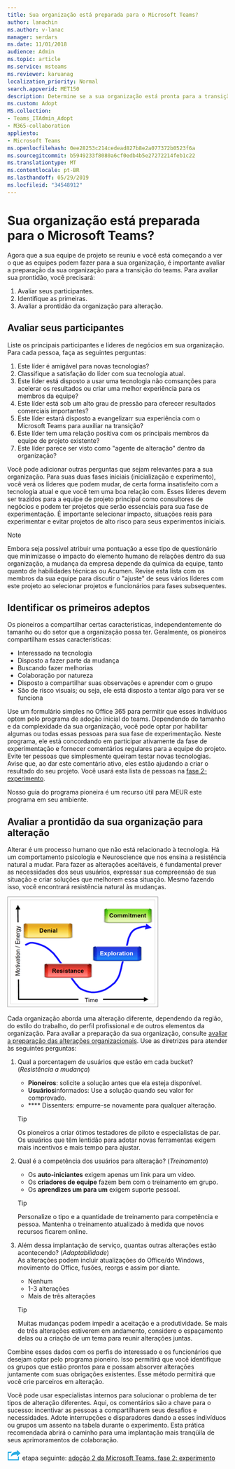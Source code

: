 ```yaml
---
title: Sua organização está preparada para o Microsoft Teams?
author: lanachin
ms.author: v-lanac
manager: serdars
ms.date: 11/01/2018
audience: Admin
ms.topic: article
ms.service: msteams
ms.reviewer: karuanag
localization_priority: Normal
search.appverid: MET150
description: Determine se a sua organização está pronta para a transição para o Microsoft Teams.
ms.custom: Adopt
MS.collection:
- Teams_ITAdmin_Adopt
- M365-collaboration
appliesto:
- Microsoft Teams
ms.openlocfilehash: 0ee28253c214cedead827b8e2a077372b0523f6a
ms.sourcegitcommit: b5949233f8080a6cf0edb4b5e27272214feb1c22
ms.translationtype: MT
ms.contentlocale: pt-BR
ms.lasthandoff: 05/29/2019
ms.locfileid: "34548912"
---
```

# <a name="how-ready-is-your-organization-for-microsoft-teams"></a>Sua organização está preparada para o Microsoft Teams?

Agora que a sua equipe de projeto se reuniu e você está começando a ver o que as equipes podem fazer para a sua organização, é importante avaliar a preparação da sua organização para a transição do teams. Para avaliar sua prontidão, você precisará:

1. Avaliar seus participantes.
2. Identifique as primeiras.
3. Avaliar a prontidão da organização para alteração. 

## <a name="assess-your-stakeholders"></a>Avaliar seus participantes

Liste os principais participantes e líderes de negócios em sua organização. Para cada pessoa, faça as seguintes perguntas:
 
1. Este líder é amigável para novas tecnologias?
2. Classifique a satisfação do líder com sua tecnologia atual.
3. Este líder está disposto a usar uma tecnologia não comsanções para acelerar os resultados ou criar uma melhor experiência para os membros da equipe?
4. Este líder está sob um alto grau de pressão para oferecer resultados comerciais importantes? 
5. Este líder estará disposto a evangelizarr sua experiência com o Microsoft Teams para auxiliar na transição?
6. Este líder tem uma relação positiva com os principais membros da equipe de projeto existente?
7. Este líder parece ser visto como "agente de alteração" dentro da organização?  

Você pode adicionar outras perguntas que sejam relevantes para a sua organização. Para suas duas fases iniciais (inicialização e experimento), você verá os líderes que podem mudar, de certa forma insatisfeito com a tecnologia atual e que você tem uma boa relação com. Esses líderes devem ser trazidos para a equipe de projeto principal como consultores de negócios e podem ter projetos que serão essenciais para sua fase de experimentação. É importante selecionar impacto, situações reais para experimentar e evitar projetos de alto risco para seus experimentos iniciais.
   
> [!NOTE]
> Embora seja possível atribuir uma pontuação a esse tipo de questionário que minimizasse o impacto do elemento humano de relações dentro da sua organização, a mudança da empresa depende da química da equipe, tanto quanto de habilidades técnicas ou Acumen. Revise esta lista com os membros da sua equipe para discutir o "ajuste" de seus vários líderes com este projeto ao selecionar projetos e funcionários para fases subsequentes. 

## <a name="identify-early-adopters"></a>Identificar os primeiros adeptos

Os pioneiros a compartilhar certas características, independentemente do tamanho ou do setor que a organização possa ter. Geralmente, os pioneiros compartilham essas características:

- Interessado na tecnologia
- Disposto a fazer parte da mudança
- Buscando fazer melhorias
- Colaboração por natureza
- Disposto a compartilhar suas observações e aprender com o grupo
- São de risco visuais; ou seja, ele está disposto a tentar algo para ver se funciona

Use um formulário simples no Office 365 para permitir que esses indivíduos optem pelo programa de adoção inicial do teams. Dependendo do tamanho e da complexidade da sua organização, você pode optar por habilitar algumas ou todas essas pessoas para sua fase de experimentação. Neste programa, ele está concordando em participar ativamente da fase de experimentação e fornecer comentários regulares para a equipe do projeto. Evite ter pessoas que simplesmente queiram testar novas tecnologias. Avise que, ao dar este comentário ativo, eles estão ajudando a criar o resultado do seu projeto. Você usará esta lista de pessoas na [fase 2-experimento](teams-adoption-phase2-experiment.md).

Nosso guia do programa pioneira é um recurso útil para MEUR este programa em seu ambiente.  
 
## <a name="assess-your-organizations-readiness-for-change"></a>Avaliar a prontidão da sua organização para alteração

Alterar é um processo humano que não está relacionado à tecnologia. Há um comportamento psicologia e Neuroscience que nos ensina a resistência natural a mudar. Para fazer as alterações aceitáveis, é fundamental prever as necessidades dos seus usuários, expressar sua compreensão de sua situação e criar soluções que melhorem essa situação. Mesmo fazendo isso, você encontrará resistência natural às mudanças.  

![Gráfico ilustrando a resistência a alterar](media/teams-adoption-resistance.png)

Cada organização aborda uma alteração diferente, dependendo da região, do estilo do trabalho, do perfil profissional e de outros elementos da organização. Para avaliar a preparação da sua organização, consulte [avaliar a preparação das alterações organizacionais](upgrade-org-change-readiness.md). Use as diretrizes para atender às seguintes perguntas:

1. Qual a porcentagem de usuários que estão em cada bucket? (*Resistência a mudança*)
    - **Pioneiros**: solicite a solução antes que ela esteja disponível.
    - **Usuários**informados: Use a solução quando seu valor for comprovado.
    - **** Dissenters: empurre-se novamente para qualquer alteração.
    
   > [!TIP]
   > Os pioneiros a criar ótimos testadores de piloto e especialistas de par. Os usuários que têm lentidão para adotar novas ferramentas exigem mais incentivos e mais tempo para ajustar. 

2. Qual é a competência dos usuários para alteração? (*Treinamento*)
    - Os **auto-iniciantes** exigem apenas um link para um vídeo.
    - Os **criadores de equipe** fazem bem com o treinamento em grupo.
    - Os **aprendizes um para um** exigem suporte pessoal.

    > [!TIP]
    > Personalize o tipo e a quantidade de treinamento para competência e pessoa. Mantenha o treinamento atualizado à medida que novos recursos ficarem online.

3. Além dessa implantação de serviço, quantas outras alterações estão acontecendo? (*Adaptabilidade*) <br/>As alterações podem incluir atualizações do Office/do Windows, movimento do Office, fusões, reorgs e assim por diante.
    - Nenhum
    - 1-3 alterações
    - Mais de três alterações
 
    > [!TIP] 
    > Muitas mudanças podem impedir a aceitação e a produtividade. Se mais de três alterações estiverem em andamento, considere o espaçamento delas ou a criação de um tema para reunir alterações juntas.  

Combine esses dados com os perfis do interessado e os funcionários que desejam optar pelo programa pioneiro. Isso permitirá que você identifique os grupos que estão prontos para e possam absorver alterações juntamente com suas obrigações existentes. Esse método permitirá que você crie parceiros em alteração.

Você pode usar especialistas internos para solucionar o problema de ter tipos de alteração diferentes. Aqui, os comentários são a chave para o sucesso: incentivar as pessoas a compartilharem seus desafios e necessidades. Adote interrupções e disparadores dando a esses indivíduos ou grupos um assento na tabela durante o experimento. Esta prática recomendada abrirá o caminho para uma implantação mais tranqüila de seus aprimoramentos de colaboração.  

![Um ícone que representa a próxima](media/teams-adoption-next-icon.png) etapa seguinte: [adoção 2 da Microsoft Teams. fase 2: experimento](teams-adoption-phase2-experiment.md) 
